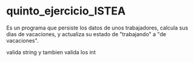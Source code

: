 # quinto_ejercicio_ISTEA


Es un programa que persiste los datos de unos trabajadores, calcula sus dias de vacaciones, y actualiza su estado de "trabajando" a "de vacaciones".



valida string y tambien valida los int

